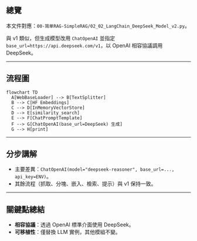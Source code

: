 ## 總覽

本文件對應：`00-简单RAG-SimpleRAG/02_02_LangChain_DeepSeek_Model_v2.py`。

與 v1 類似，但生成模型改用 `ChatOpenAI` 並指定 `base_url=https://api.deepseek.com/v1`，以 OpenAI 相容協議調用 DeepSeek。

---

## 流程圖

```mermaid
flowchart TD
  A[WebBaseLoader] --> B[TextSplitter]
  B --> C[HF Embeddings]
  C --> D[InMemoryVectorStore]
  D --> E[similarity_search]
  E --> F[ChatPromptTemplate]
  F --> G[ChatOpenAI(base_url=DeepSeek) 生成]
  G --> H[print]
```

---

## 分步講解

- 主要差異：`ChatOpenAI(model="deepseek-reasoner", base_url=..., api_key=ENV)`。
- 其餘流程（抓取、分塊、嵌入、檢索、提示）與 v1 保持一致。

---

## 關鍵點總結

- **相容協議**：透過 OpenAI 標準介面使用 DeepSeek。
- **可移植性**：僅替換 LLM 實例，其他模組不變。


